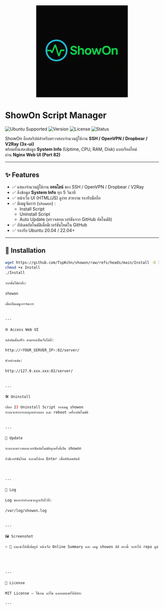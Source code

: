 <p align="center">
  <img src="ShowOn.png" alt="ShowOn Logo" width="300">
</p>

# ShowOn Script Manager

![Ubuntu Supported](https://img.shields.io/badge/Ubuntu-20.04%20%7C%2022.04-orange?logo=ubuntu)
![Version](https://img.shields.io/badge/version-V.1.0.0-blue)
![License](https://img.shields.io/badge/license-MIT-green)
![Status](https://img.shields.io/badge/status-stable-success)

ShowOn คือสคริปต์สำหรับตรวจสอบจำนวนผู้ใช้งาน **SSH / OpenVPN / Dropbear / V2Ray (3x-ui)**  
พร้อมทั้งแสดงข้อมูล **System Info** (Uptime, CPU, RAM, Disk) แบบเรียลไทม์  
ผ่าน **Nginx Web UI (Port 82)**

---

## ✨ Features
- ✅ แสดงจำนวนผู้ใช้งาน **ออนไลน์** ของ SSH / OpenVPN / Dropbear / V2Ray
- ✅ ดึงข้อมูล **System Info** ทุก 5 วินาที
- ✅ หน้าเว็บ UI (HTML/JS) ดูง่าย สวยงาม รองรับมือถือ
- ✅ มีเมนูจัดการ (`showon`) :
  - Install Script
  - Uninstall Script
  - Auto Update (ตรวจสอบเวอร์ชันจาก GitHub อัตโนมัติ)
- ✅ อัปเดตอัตโนมัติเมื่อมีเวอร์ชันใหม่ใน GitHub
- ✅ รองรับ Ubuntu 20.04 / 22.04+

---

## 🚀 Installation

```bash
wget https://github.com/TspKchn/showon/raw/refs/heads/main/Install -O Install
chmod +x Install
./Install

จากนั้นใช้คำสั่ง:

showon

เพื่อเปิดเมนูการจัดการ


---

🌐 Access Web UI

หลังติดตั้งเสร็จ สามารถเปิดเว็บได้ที่:

http://<YOUR_SERVER_IP>:82/server/

ตัวอย่างเช่น:

http://127.0.xxx.xxx:82/server/


---

🛠 Uninstall

เลือก 2) Uninstall Script จากเมนู showon
ระบบจะทำการลบทุกอย่างออก และ reboot เครื่องอัตโนมัติ


---

🔄 Update

ระบบจะตรวจสอบเวอร์ชันอัตโนมัติทุกครั้งที่เปิด showon

ถ้ามีเวอร์ชันใหม่ จะถามให้กด Enter เพื่ออัปเดตทันที



---

📜 Log

Log ของการทำงานจะถูกเก็บไว้ที่:

/var/log/showon.log


---

🖼 Screenshot

> 📌 แนะนำให้พี่เพิ่มรูป หน้าเว็บ Online Summary และ เมนู showon มีสี ตรงนี้ จะทำให้ repo ดูน่าใช้มากขึ้น




---

📄 License

MIT License – ใช้งาน แก้ไข และเผยแพร่ได้อิสระ

---
